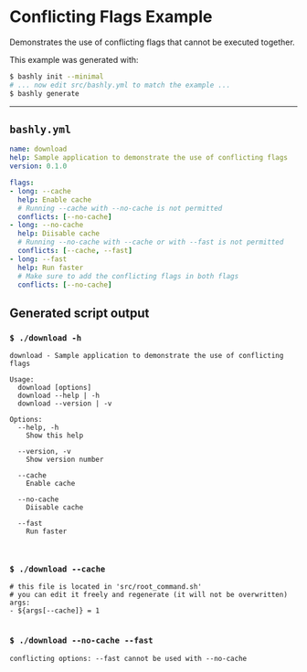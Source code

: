 # Conflicting Flags Example

Demonstrates the use of conflicting flags that cannot be executed together.

This example was generated with:

```bash
$ bashly init --minimal
# ... now edit src/bashly.yml to match the example ...
$ bashly generate
```

-----

## `bashly.yml`

```yaml
name: download
help: Sample application to demonstrate the use of conflicting flags
version: 0.1.0

flags:
- long: --cache
  help: Enable cache
  # Running --cache with --no-cache is not permitted
  conflicts: [--no-cache]
- long: --no-cache
  help: Diisable cache
  # Running --no-cache with --cache or with --fast is not permitted
  conflicts: [--cache, --fast]
- long: --fast
  help: Run faster
  # Make sure to add the conflicting flags in both flags
  conflicts: [--no-cache]
```




## Generated script output

### `$ ./download -h`

```shell
download - Sample application to demonstrate the use of conflicting flags

Usage:
  download [options]
  download --help | -h
  download --version | -v

Options:
  --help, -h
    Show this help

  --version, -v
    Show version number

  --cache
    Enable cache

  --no-cache
    Diisable cache

  --fast
    Run faster



```

### `$ ./download --cache`

```shell
# this file is located in 'src/root_command.sh'
# you can edit it freely and regenerate (it will not be overwritten)
args:
- ${args[--cache]} = 1


```

### `$ ./download --no-cache --fast`

```shell
conflicting options: --fast cannot be used with --no-cache


```




